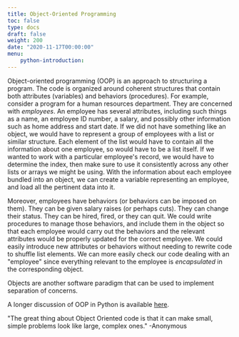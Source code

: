 ```yaml
---
title: Object-Oriented Programming
toc: false
type: docs
draft: false
weight: 200
date: "2020-11-17T00:00:00"
menu:
    python-introduction:
---
```


Object-oriented programming (OOP) is an approach to structuring a program.  The code is organized around coherent structures that contain both attributes (variables) and behaviors (procedures).  For example, consider a program for a human resources department.  They are concerned with _employees_.  An employee has several attributes, including such things as a name, an employee ID number, a salary, and possibly other information such as home address and start date.  If we did not have something like an object, we would have to represent a group of employees with a list or similar structure.  Each element of the list would have to contain all the information about one employee, so would have to be a list itself.  If we wanted to work with a particular employee's record, we would have to determine the index, then make sure to use it consistently across any other lists or arrays we might be using.  With the information about each employee bundled into an object, we can create a variable representing an employee, and load all the pertinent data into it.  

Moreover, employees have behaviors (or behaviors can be imposed on them).  They can be given salary raises (or perhaps cuts).  They can change their status.  They can be hired, fired, or they can quit.  We could write procedures to manage those behaviors, and include them in the object so that each employee would carry out the behaviors and the relevant attributes would be properly updated for the correct employee.  We could easily introduce new attributes or behaviors without needing to rewrite code to shuffle list elements.  We can more easily check our code dealing with an "employee" since everything relevant to the employee is _encapsulated_ in the corresponding object.

Objects are another software paradigm that can be used to implement separation of concerns.

A longer discussion of OOP in Python is available [here](https://www.python-course.eu/python3_object_oriented_programming.php).

"The great thing about Object Oriented code is that it can make small,
simple problems look like large, complex ones."
-Anonymous

